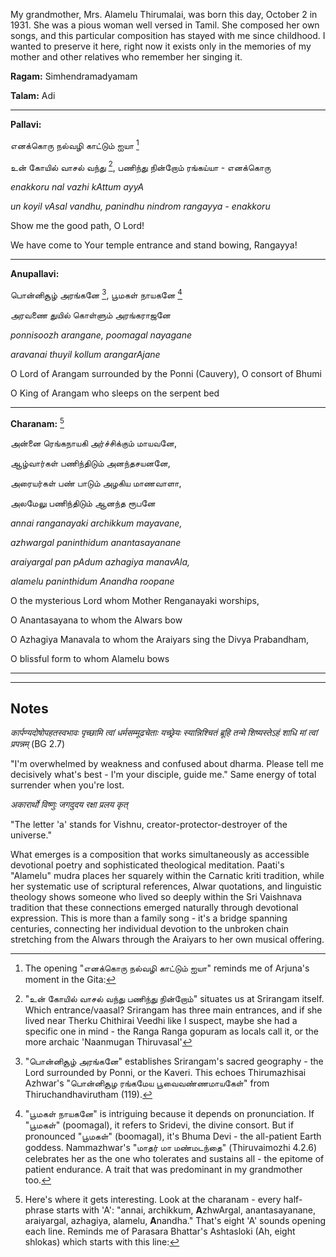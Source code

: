 
My grandmother, Mrs. Alamelu Thirumalai, was born this day, October 2 in 1931. She was a pious woman well versed in Tamil. She composed her own songs, and this particular composition has stayed with me since childhood. I wanted to preserve it here, right now it exists only in the memories of my mother and other relatives who remember her singing it.

**Ragam:** Simhendramadyamam

**Talam:** Adi

---

**Pallavi:**

எனக்கொரு நல்வழி காட்டும் ஐயா [^1]

உன் கோயில் வாசல் வந்து [^2], பணிந்து நின்றோம் ரங்கய்யா - எனக்கொரு

*enakkoru nal vazhi kAttum ayyA*

*un koyil vAsal vandhu, panindhu nindrom rangayya - enakkoru*

Show me the good path, O Lord!

We have come to Your temple entrance and stand bowing, Rangayya!

---

**Anupallavi:**

பொன்னிசூழ் அரங்கனே [^3], பூமகள் நாயகனே [^4]

அரவணை துயில் கொள்ளும் அரங்கராஜனே

*ponnisoozh arangane, poomagal nayagane*

*aravanai thuyil kollum arangarAjane*

O Lord of Arangam surrounded by the Ponni (Cauvery), O consort of Bhumi

O King of Arangam who sleeps on the serpent bed

---

**Charanam:** [^5]

அன்னை ரெங்கநாயகி அர்ச்சிக்கும் மாயவனே,

ஆழ்வார்கள் பணிந்திடும் அனந்தசயனனே,

அரையர்கள் பண் பாடும் அழகிய மாணவாளா,

அலமேலு பணிந்திடும் ஆனந்த ரூபனே

*annai ranganayaki archikkum mayavane,* 

*azhwargal paninthidum anantasayanane*

*araiyargal pan pAdum azhagiya manavAla,* 

*alamelu paninthidum Anandha roopane*

O the mysterious Lord whom Mother Renganayaki worships, 

O Anantasayana to whom the Alwars bow

O Azhagiya Manavala to whom the Araiyars sing the Divya Prabandham,

O blissful form to whom Alamelu bows

---

---

## Notes

[^1]: The opening "எனக்கொரு நல்வழி காட்டும் ஐயா" reminds me of Arjuna's moment in the Gita:

*कार्पण्यदोषोपहतस्वभावः पृच्छामि त्वां धर्मसम्मूढचेताः*
*यच्छ्रेयः स्यान्निश्चितं ब्रूहि तन्मे शिष्यस्तेऽहं शाधि मां त्वां प्रपन्नम्* (BG 2.7)

"I'm overwhelmed by weakness and confused about dharma. Please tell me decisively what's best - I'm your disciple, guide me." Same energy of total surrender when you're lost.


[^2]: "உன் கோயில் வாசல் வந்து பணிந்து நின்றோம்" situates us at Srirangam itself. Which entrance/vaasal? Srirangam has three main entrances, and if she lived near Therku Chithirai Veedhi like I suspect, maybe she had a specific one in mind - the Ranga Ranga gopuram as locals call it, or the more archaic 'Naanmugan Thiruvasal'

[^3]: "பொன்னிசூழ் அரங்கனே" establishes Srirangam's sacred geography - the Lord surrounded by Ponni, or the Kaveri. This echoes Thirumazhisai Azhwar's "பொன்னிசூழ ரங்கமேய பூவைவண்ணமாயகேள்" from Thiruchandhavirutham (119).

[^4]: "பூமகள் நாயகனே" is intriguing because it depends on pronunciation. If "பூமகள்" (poomagal), it refers to Sridevi, the divine consort. But if pronounced "பூமகள்" (boomagal), it's Bhuma Devi - the all-patient Earth goddess. Nammazhwar's "மாதர் மா மண்மடந்தை" (Thiruvaimozhi 4.2.6) celebrates her as the one who tolerates and sustains all - the epitome of patient endurance. A trait that was predominant in my grandmother too.

[^5]: Here's where it gets interesting. Look at the charanam - every half-phrase starts with 'A': "annai, archikkum, **A**zhwArgal, anantasayanane, araiyargal, azhagiya, alamelu, **A**nandha." That's eight 'A' sounds opening each line. Reminds me of Parasara Bhattar's Ashtasloki (Ah, eight shlokas) which starts with this line:

*अकारार्थो विष्णुः जगदुदय रक्षा प्रलय कृत्*

"The letter 'a' stands for Vishnu, creator-protector-destroyer of the universe."

[^6]: The Araiyars reference is brilliant because these aren't just any temple musicians. These families have been carrying the Divya Prabandham tradition at Srirangam for over a thousand years. When paati mentions them, she's connecting her own composition to this unbroken chain going back to the Alwars themselves.

[^7]: "Alamelu" as her mudra. Now, Alamelumanga is the consort of Srinivasa of Thiruvengadam (Tirupati), not Srirangam's. But here's the thing - Thirumangai Azhwar's "வெருவாதாள் வாய்வெருவி வேங்கடமே வேங்கடமே எங்கின்றாளால்" shows how even when singing about Srirangam, the heart can yearn for Venkatam in nayika bhavam. Similarly, paati sees Alamelumanga in Sri Ranganachiyar - the same divine principle appearing in different places.

[^8]: "ஆனந்த ரூபனே" echoes Adi Shankaracharya's Ranganathashtakam, which opens with "ānandha rūpe."

What emerges is a composition that works simultaneously as accessible devotional poetry and sophisticated theological meditation. Paati's "Alamelu" mudra places her squarely within the Carnatic kriti tradition, while her systematic use of scriptural references, Alwar quotations, and linguistic theology shows someone who lived so deeply within the Sri Vaishnava tradition that these connections emerged naturally through devotional expression. This is more than a family song - it's a bridge spanning centuries, connecting her individual devotion to the unbroken chain stretching from the Alwars through the Araiyars to her own musical offering.